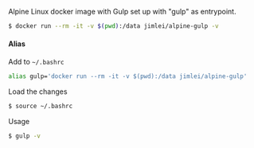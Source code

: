 Alpine Linux docker image with Gulp set up with "gulp" as entrypoint.

```bash
$ docker run --rm -it -v $(pwd):/data jimlei/alpine-gulp -v
```

#### Alias
Add to `~/.bashrc`
```bash
alias gulp='docker run --rm -it -v $(pwd):/data jimlei/alpine-gulp'
```

Load the changes
```bash
$ source ~/.bashrc
```

Usage
```bash
$ gulp -v
```
